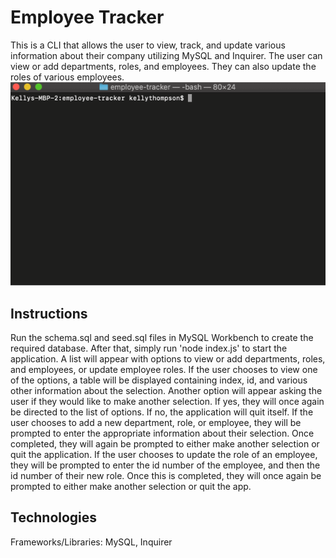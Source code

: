 # Employee Tracker
This is a CLI that allows the user to view, track, and update various information about their company utilizing MySQL and Inquirer. The user can view or add departments, roles, and employees. They can also update the roles of various employees.
![Example Gif](employee_tracker.gif)

## Instructions
Run the schema.sql and seed.sql files in MySQL Workbench to create the required database. After that, simply run 'node index.js' to start the application. A list will appear with options to view or add departments, roles, and employees, or update employee roles. If the user chooses to view one of the options, a table will be displayed containing index, id, and various other information about the selection. Another option will appear asking the user if they would like to make another selection. If yes, they will once again be directed to the list of options. If no, the application will quit itself. If the user chooses to add a new department, role, or employee, they will be prompted to enter the appropriate information about their selection. Once completed, they will again be prompted to either make another selection or quit the application. If the user chooses to update the role of an employee, they will be prompted to enter the id number of the employee, and then the id number of their new role. Once this is completed, they will once again be prompted to either make another selection or quit the app.

## Technologies
Frameworks/Libraries: MySQL, Inquirer